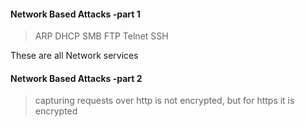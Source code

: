 
<h4>Network Based Attacks -part 1</h4>

>ARP
>DHCP
>SMB
>FTP
>Telnet
>SSH

These are all Network services

<h4>Network Based Attacks -part 2</h4>

>capturing requests over http is not encrypted, but for https it is encrypted

